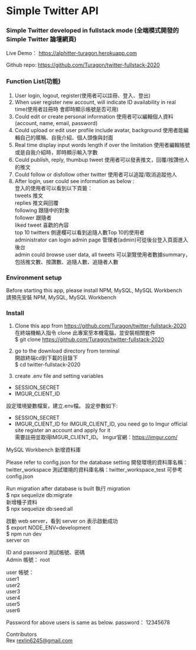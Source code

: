 # Simple Twitter API    
### Simple Twitter developed in fullstack mode (全端模式開發的 Simple Twitter 論壇網頁)      

Live Demo： https://alphitter-turagon.herokuapp.com       

Github repo: https://github.com/Turagon/twitter-fullstack-2020       

### Function List(功能)      
1. User login, logout, register(使用者可以註冊、登入、登出)        
2. When user register new account, will indicate ID availability in real time(使用者註冊時 會即時顯示帳號是否可用)                   
3. Could edit or create personal information 使用者可以編輯個人資料 (account, name, email, password)         
4. Could upload or edit user profile include avatar, background 使用者能編輯自己的暱稱、自我介紹、個人頭像與封面    
5. Real time display input words length if over the limitation 使用者編輯帳號或是自我介紹時，即時顯示輸入字數              
6. Could publish, reply, thumbup tweet 使用者可以發表推文，回覆/按讚他人的推文             
7. Could follow or disfollow other twitter 使用者可以追蹤/取消追蹤他人
8. After login, user could see information as below :         
登入的使用者可以看到以下頁籤：     
tweets 推文   
replies 推文與回覆    
following 跟隨中的對象    
follower 跟隨者   
liked tweet 喜歡的內容    
top 10 twitters 側邊欄可以看到追隨人數Top 10的使用者    
administrator can login admin page 管理者(admin)可從後台登入頁面進入後台    
admin could browse user data, all tweets 可以瀏覽使用者數據summary，包括推文數、按讚數、追隨人數、追隨者人數     

### Environment setup   
Before starting this app, please install NPM, MySQL, MySQL Workbench        
請預先安裝 NPM, MySQL, MySQL Workbench     

### Install 
1. Clone this app from https://github.com/Turagon/twitter-fullstack-2020        
   在終端機輸入指令 clone 此專案至本機電腦，並安裝相關套件         
   $ git clone https://github.com/Turagon/twitter-fullstack-2020 

2. go to the download directory from terminal   
   開啟終端cd到下載的目錄下     
   $ cd twitter-fullstack-2020 

3. create .env file and setting variables    
  * SESSION_SECRET         
  * IMGUR_CLIENT_ID 

  設定環境變數檔案，建立.env檔。
  設定參數如下:    
  * SESSION_SECRET    
  * IMGUR_CLIENT_ID
  for IMGUR_CLIENT_ID, you need go to Imgur official site register an account and apply for it                 
  需要註冊並取得IMGUR_CLIENT_ID。 Imgur官網：https://imgur.com/       

MySQL Workbench 新增資料庫     

Please refer to config.json for the database setting
開發環境的資料庫名稱：twitter_workspace 測試環境的資料庫名稱：twitter_workspace_test 可參考config.json     

Run migration after database is built
執行 migration     
$ npx sequelize db:migrate    
新增種子資料     
$ npx sequelize db:seed:all


啟動 web server，看到 server on 表示啟動成功     
$ export NODE_ENV=development     
$ npm run dev     
server on

ID and password
測試帳號、密碼       
Admin 帳號： root                 

user 帳號：     
user1           
user2            
user3            
user4           
user5           
user6               

Password for above users is same as below.
password： 12345678

Contributors     
Rex
rexlin6245@gmail.com 